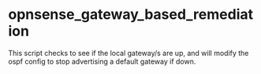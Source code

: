 # opnsense_gateway_based_remediation
This script checks to see if the local gateway/s are up, and will modify the ospf config to stop advertising a default gateway if down. 
